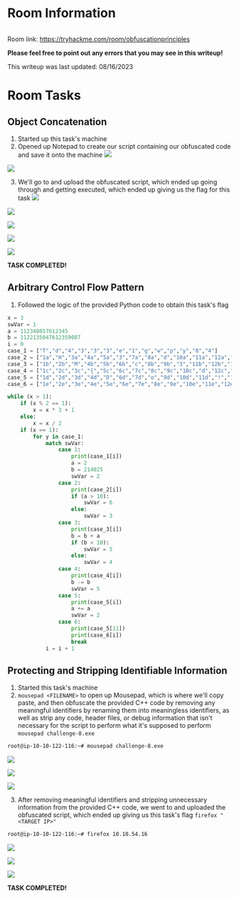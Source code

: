 # Room Information

![]()

Room link: https://tryhackme.com/room/obfuscationprinciples

**Please feel free to point out any errors that you may see in this writeup!**

This writeup was last updated: 08/16/2023

# Room Tasks

## Object Concatenation

1. Started up this task's machine
2. Opened up Notepad to create our script containing our obfuscated code and save it onto the machine
![](https://github.com/JonmarCorpuz/TryHackMe-Writeups/blob/main/TryHackMe%20Module%20Task%20Writeups/Obfuscation%20Principles/Assets/Object%20Concatenation%20pt1.png)

![](https://github.com/JonmarCorpuz/TryHackMe-Writeups/blob/main/TryHackMe%20Module%20Task%20Writeups/Obfuscation%20Principles/Assets/Object%20Concatenation%20pt2.png)

3. We'll go to <TARGET IP> and upload the obfuscated script, which ended up going through and getting executed, which ended up giving us the flag for this task
![](https://github.com/JonmarCorpuz/TryHackMe-Writeups/blob/main/TryHackMe%20Module%20Task%20Writeups/Obfuscation%20Principles/Assets/Object%20Concatenation%20pt3.png)

![](https://github.com/JonmarCorpuz/TryHackMe-Writeups/blob/main/TryHackMe%20Module%20Task%20Writeups/Obfuscation%20Principles/Assets/Object%20Concatenation%20pt4.png)

![](https://github.com/JonmarCorpuz/TryHackMe-Writeups/blob/main/TryHackMe%20Module%20Task%20Writeups/Obfuscation%20Principles/Assets/Object%20Concatenation%20pt5.png)

![](https://github.com/JonmarCorpuz/TryHackMe-Writeups/blob/main/TryHackMe%20Module%20Task%20Writeups/Obfuscation%20Principles/Assets/Object%20Concatenation%20pt6.png)

![](https://github.com/JonmarCorpuz/TryHackMe-Writeups/blob/main/TryHackMe%20Module%20Task%20Writeups/Obfuscation%20Principles/Assets/Object%20Concatenation%20pt7.png)


**TASK COMPLETED!**

## Arbitrary Control Flow Pattern

1. Followed the logic of the provided Python code to obtain this task's flag
```Python
x = 3
swVar = 1
a = 112340857612345
b = 1122135047612359087
i = 0
case_1 = ["T","d","4","3","3","3","e","1","g","w","p","y","8","4"]
case_2 = ["1a","H","3a","4a","5a","3","7a","8a","d","10a","11a","12a","!","14a"]
case_3 = ["1b","2b","M","4b","5b","6b","c","8b","9b","3","11b","12b","13b","14b"]
case_4 = ["1c","2c","3c","{","5c","6c","7c","8c","9c","10c","d","12c","13c","14c"]
case_5 = ["1d","2d","3d","4d","D","6d","7d","o","9d","10d","11d","!","13d","14d"]
case_6 = ["1e","2e","3e","4e","5e","6e","7e","8e","9e","10e","11e","12e","13e","}"]

while (x > 1):
    if (x % 2 == 1):
        x = x * 3 + 1
    else:
        x = x / 2
    if (x == 1):
        for y in case_1:
            match swVar:
                case 1:
                    print(case_1[i])
                    a = 2
                    b = 214025
                    swVar = 2
                case 2:
                    print(case_2[i])
                    if (a > 10):
                        swVar = 6
                    else:
                        swVar = 3
                case 3:
                    print(case_3[i])
                    b = b + a
                    if (b < 10):
                        swVar = 5
                    else:
                        swVar = 4
                case 4:
                    print(case_4[i])
                    b -= b
                    swVar = 5
                case 5:
                    print(case_5[i])
                    a += a
                    swVar = 2
                case 6:
                    print(case_5[11])
                    print(case_6[i])
                    break
            i = i + 1 
```

## Protecting and Stripping Identifiable Information

1. Started this task's machine
2. `mousepad <FILENAME>` to open up Mousepad, which is where we'll copy paste, and then obfuscate the provided C++ code by removing any meaningful identifiers by renaming them into meaningless identifiers, as well as strip any code, header files, or debug information that isn't necessary for the script to perform what it's supposed to perform
`mousepad challenge-8.exe`
```Bash
root@ip-10-10-122-116:~# mousepad challenge-8.exe
```

![](https://github.com/JonmarCorpuz/TryHackMe-Writeups/blob/main/TryHackMe%20Module%20Task%20Writeups/Obfuscation%20Principles/Assets/Protecting%20and%20Stripping%20Identifiable%20Information%20pt1.png)

![](https://github.com/JonmarCorpuz/TryHackMe-Writeups/blob/main/TryHackMe%20Module%20Task%20Writeups/Obfuscation%20Principles/Assets/Protecting%20and%20Stripping%20Identifiable%20Information%20pt2.png)

![](https://github.com/JonmarCorpuz/TryHackMe-Writeups/blob/main/TryHackMe%20Module%20Task%20Writeups/Obfuscation%20Principles/Assets/Protecting%20and%20Stripping%20Identifiable%20Information%20pt3.png)

3. After removing meaningful identifiers and stripping unnecessary information from the provided C++ code, we went to <TARGET IP> and uploaded the obfuscated script, which ended up giving us this task's flag
`firefox "<TARGET IP>"`
```Bash
root@ip-10-10-122-116:~# firefox 10.10.54.16
```

![](https://github.com/JonmarCorpuz/TryHackMe-Writeups/blob/main/TryHackMe%20Module%20Task%20Writeups/Obfuscation%20Principles/Assets/Protecting%20and%20Stripping%20Identifiable%20Information%20pt4.png)

![](https://github.com/JonmarCorpuz/TryHackMe-Writeups/blob/main/TryHackMe%20Module%20Task%20Writeups/Obfuscation%20Principles/Assets/Protecting%20and%20Stripping%20Identifiable%20Information%20pt5.png)

![](https://github.com/JonmarCorpuz/TryHackMe-Writeups/blob/main/TryHackMe%20Module%20Task%20Writeups/Obfuscation%20Principles/Assets/Protecting%20and%20Stripping%20Identifiable%20Information%20pt6.png)


**TASK COMPLETED!**

